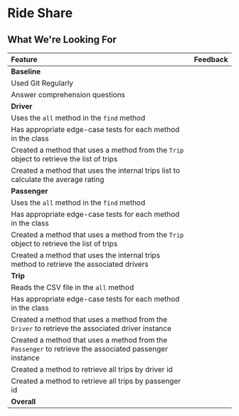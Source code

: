 # Ride Share
## What We're Looking For

| Feature | Feedback    |
| :------------- | :------------- |
|  **Baseline** |   |
|   Used Git Regularly	|   	|
|   Answer comprehension questions	|   	|
|  **Driver** |   |
|   Uses the `all` method in the `find` method | |
|   Has appropriate edge-case tests for each method in the class |    |
|   Created a method that uses a method from the `Trip` object to retrieve the list of trips |  |
|   Created a method that uses the internal trips list to calculate the average rating | |
|  **Passenger** |   |
|   Uses the `all` method in the `find` method | |
|   Has appropriate edge-case tests for each method in the class |    |
|   Created a method that uses a method from the `Trip` object to retrieve the list of trips |  |
|   Created a method that uses the internal trips method to retrieve the associated drivers | |
|  **Trip** |   |
|   Reads the CSV file in the `all` method | |
|   Has appropriate edge-case tests for each method in the class |    |
|   Created a method that uses a method from the `Driver` to retrieve the associated driver instance  |    |
|   Created a method that uses a method from the `Passenger` to retrieve the associated passenger instance |    |
|   Created a method to retrieve all trips by driver id |     |
|   Created a method to retrieve all trips by passenger id |      |
|   **Overall**	|   	|
